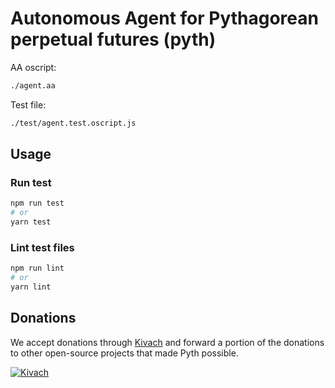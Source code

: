# Autonomous Agent for Pythagorean perpetual futures (pyth)

AA oscript:

```bash
./agent.aa
```

Test file:

```bash
./test/agent.test.oscript.js
```

## Usage

### Run test

```bash
npm run test
# or
yarn test
```

### Lint test files

```bash
npm run lint
# or
yarn lint
```

## Donations

We accept donations through [Kivach](https://kivach.org) and forward a portion of the donations to other open-source projects that made Pyth possible.

[![Kivach](https://kivach.org/api/banner?repo=byteball/perpetual-aa)](https://kivach.org/repo/byteball/perpetual-aa)
